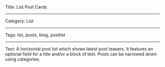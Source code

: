 Title: List Post Cards

---

Category: List

---

Tags: list, posts, blog, postlist

---

Text: A horizontal post list which shows latest post teasers. It features an optional field for a title and/or a block of text. Posts can be narrowed down using categories.
